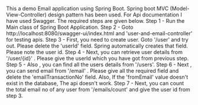 This a demo Email application using Spring Boot. Spring boot MVC (Model-View-Controller) design pattern has been used.
For Api documentation I have used Swagger. 
The required steps are given below.
Step 1 - Run the Main class of Spring Boot Application.
Step 2 - Goto http://localhost:8080/swagger-ui/index.html and 'user-and-email-controller' for testing apis.
Step 3 - First, you need to create user. Goto '/user' and try out. Please delete the 'userId' field. Spring automatically creates that field. 
            Please note the user id. 
Step 4 - Next, you can retrieve user details from '/user/{id}' . Please give the userId which you have got from previous step.
Step 5 - Also , you can find all the users details from '/users'.
Step 6 - Next , you can send email from '/email' . Please give all the required field and delete the 'emailTransactionNo' field.
        Also, If the 'fromEmail' value doesn't exist in the database, The api doesn't work.
Step 7 - Next, you can count the total email no of any user from '/emails/count' and give the user id from step 3.